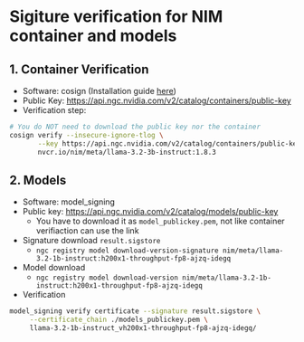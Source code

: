 # Sigiture verification for NIM container and models

## 1. Container Verification
- Software: cosign (Installation guide [here](https://docs.sigstore.dev/cosign/system_config/installation/))
- Public Key: https://api.ngc.nvidia.com/v2/catalog/containers/public-key
- Verification step:
```sh
# You do NOT need to download the public key nor the container
cosign verify --insecure-ignore-tlog \
       --key https://api.ngc.nvidia.com/v2/catalog/containers/public-key \
       nvcr.io/nim/meta/llama-3.2-3b-instruct:1.8.3
```

## 2. Models
- Software: model_signing
- Public key: https://api.ngc.nvidia.com/v2/catalog/models/public-key
    - You have to download it as `model_publickey.pem`, not like container verifiaction can use the link
- Signature download `result.sigstore`
    - `ngc registry model download-version-signature nim/meta/llama-3.2-1b-instruct:h200x1-throughput-fp8-ajzq-idegq`
- Model download
    - `ngc registry model download-version nim/meta/llama-3.2-1b-instruct:h200x1-throughput-fp8-ajzq-idegq`
- Verification 
```sh
model_signing verify certificate --signature result.sigstore \
     --certificate_chain ./models_publickey.pem \
     llama-3.2-1b-instruct_vh200x1-throughput-fp8-ajzq-idegq/
```
